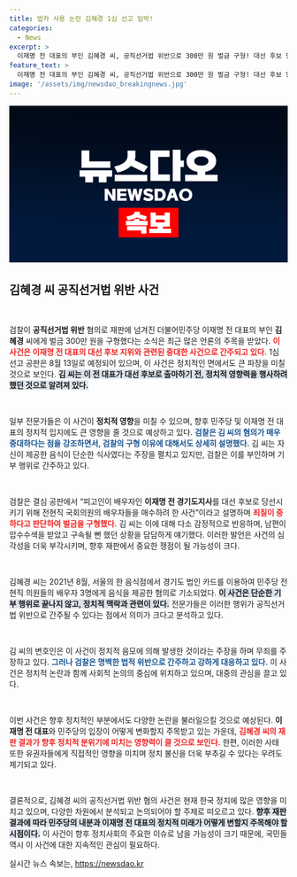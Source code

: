 ```yaml
---
title: 법카 사용 논란 김혜경 1심 선고 임박!
categories:
  - News
excerpt: >
  이재명 전 대표의 부인 김혜경 씨, 공직선거법 위반으로 300만 원 벌금 구형! 대선 후보 당선 위해 의원 배우자 매수 의혹 제기, 1심 선고는 8월 13일. 궁금증을 자아낼 사건의 전말을 함께 알아보자!
feature_text: >
  이재명 전 대표의 부인 김혜경 씨, 공직선거법 위반으로 300만 원 벌금 구형! 대선 후보 당선 위해 의원 배우자 매수 의혹 제기, 1심 선고는 8월 13일. 궁금증을 자아낼 사건의 전말을 함께 알아보자!
image: '/assets/img/newsdao_breakingnews.jpg'
---
```


<p><img src="/assets/img/newsdao_breakingnews.jpg" alt="bookingtag 속보" /></p>

<h2 data-ke-size="size26">김혜경 씨 공직선거법 위반 사건</h2>

<p data-ke-size="size16">&nbsp;</p>

<p>검찰이 <b>공직선거법 위반</b> 혐의로 재판에 넘겨진 더불어민주당 이재명 전 대표의 부인 <b>김혜경</b> 씨에게 벌금 300만 원을 구형했다는 소식은 최근 많은 언론의 주목을 받았다. <b><span style="color: #ee2323;">이 사건은 이재명 전 대표의 대선 후보 지위와 관련된 중대한 사건으로 간주되고 있다.</span></b> 1심 선고 공판은 8월 13일로 예정되어 있으며, 이 사건은 정치적인 면에서도 큰 파장을 미칠 것으로 보인다. <b><span style="background-color: #21538527;">김 씨는 이 전 대표가 대선 후보로 출마하기 전, 정치적 영향력을 행사하려 했던 것으로 알려져 있다.</span></b> </p>

<p data-ke-size="size16">&nbsp;</p>

<p>일부 전문가들은 이 사건이 <b>정치적 영향</b>을 미칠 수 있으며, 향후 민주당 및 이재명 전 대표의 정치적 입지에도 큰 영향을 줄 것으로 예상하고 있다. <b><span style="color: #1a5490;">검찰은 김 씨의 혐의가 매우 중대하다는 점을 강조하면서, 검찰의 구형 이유에 대해서도 상세히 설명했다.</span></b> 김 씨는 자신이 제공한 음식이 단순한 식사였다는 주장을 펼치고 있지만, 검찰은 이를 부인하며 기부 행위로 간주하고 있다.</p>

<p data-ke-size="size16">&nbsp;</p>

<p>검찰은 결심 공판에서 “피고인이 배우자인 <b>이재명 전 경기도지사</b>를 대선 후보로 당선시키기 위해 전현직 국회의원의 배우자들을 매수하려 한 사건”이라고 설명하며 <b><span style="color: #ee2323;">죄질이 중하다고 판단하여 벌금을 구형했다.</span></b> 김 씨는 이에 대해 다소 감정적으로 반응하며, 남편이 압수수색을 받았고 구속될 뻔 했던 상황을 담담하게 얘기했다. 이러한 발언은 사건의 심각성을 더욱 부각시키며, 향후 재판에서 중요한 쟁점이 될 가능성이 크다.</p>

<p data-ke-size="size16">&nbsp;</p>

<p>김혜경 씨는 2021년 8월, 서울의 한 음식점에서 경기도 법인 카드를 이용하여 민주당 전현직 의원들의 배우자 3명에게 음식을 제공한 혐의로 기소되었다. <b><span style="background-color: #21538527;">이 사건은 단순한 기부 행위로 끝나지 않고, 정치적 맥락과 관련이 있다.</span></b> 전문가들은 이러한 행위가 공직선거법 위반으로 간주될 수 있다는 점에서 의미가 크다고 분석하고 있다. </p>

<p data-ke-size="size16">&nbsp;</p>

<p>김 씨의 변호인은 이 사건이 정치적 음모에 의해 발생한 것이라는 주장을 하며 무죄를 주장하고 있다. <b><span style="color: #1a5490;">그러나 검찰은 명백한 법적 위반으로 간주하고 강하게 대응하고 있다.</span></b> 이 사건은 정치적 논란과 함께 사회적 논의의 중심에 위치하고 있으며, 대중의 관심을 끌고 있다.</p>

<p data-ke-size="size16">&nbsp;</p>

<p>이번 사건은 향후 정치적인 부분에서도 다양한 논란을 불러일으킬 것으로 예상된다. <b>이재명 전 대표</b>와 민주당의 입장이 어떻게 변화할지 주목받고 있는 가운데, <b><span style="color: #ee2323;">김혜경 씨의 재판 결과가 향후 정치적 분위기에 미치는 영향력이 클 것으로 보인다.</span></b> 한편, 이러한 사태 또한 유권자들에게 직접적인 영향을 미치며 정치 불신을 더욱 부추길 수 있다는 우려도 제기되고 있다. </p>

<p data-ke-size="size16">&nbsp;</p>

<p>결론적으로, 김혜경 씨의 공직선거법 위반 혐의 사건은 현재 한국 정치에 많은 영향을 미치고 있으며, 다양한 차원에서 분석되고 논의되어야 할 주제로 떠오르고 있다. <b><span style="background-color: #21538527;">향후 재판 결과에 따라 민주당의 내분과 이재명 전 대표의 정치적 미래가 어떻게 변할지 주목해야 할 시점이다.</span></b> 이 사건이 향후 정치사회의 주요한 이슈로 남을 가능성이 크기 때문에, 국민들 역시 이 사건에 대한 지속적인 관심이 필요하다.</p>
실시간 뉴스 속보는, <a href="https://newsdao.kr" rel="dofollow">https://newsdao.kr</a>


